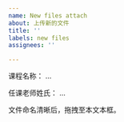 ```yaml
---
name: New files attach
about: 上传新的文件
title: ''
labels: new files
assignees: ''

---
```


课程名称：
...

任课老师姓氏：
...


文件命名清晰后，拖拽至本文本框。
